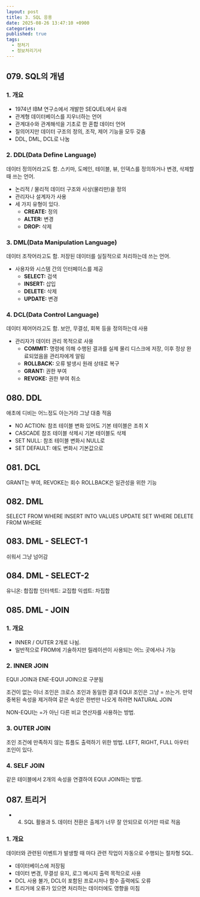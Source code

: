 ```yaml
---
layout: post
title: 3. SQL 응용
date: 2025-08-26 13:47:10 +0900
categories:
published: true
tags:
  - 정처기
  - 정보처리기사
---
```

## 079. SQL의 개념
### 1. 개요
- 1974년 IBM 연구소에서 개발한 SEQUEL에서 유래
- 관계형 데이터베이스를 지우너하는 언어
- 관계대수와 관계해석을 기초로 한 혼합 데이터 언어
- 질의어지만 데이터 구조의 정의, 조작, 제어 기능을 모두 갖춤
- DDL, DML, DCL로 나눔

### 2. DDL(Data Define Language)
데이터 정의어라고도 함. 스키마, 도메인, 테이블, 뷰, 인덱스를 정의하거나 변경, 삭제할 때 쓰는 언어.
- 논리적 / 물리적 데이터 구조와 사상(물리만)을 정의
- 관리자나 설계자가 사용
- 세 가지 유형이 있다.
	- **CREATE:** 정의
	- **ALTER:** 변경
	- **DROP:** 삭제

### 3. DML(Data Manipulation Language)
데이터 조작어라고도 함. 저장된 데이터를 실질적으로 처리하는데 쓰는 언어.
- 사용자와 시스템 간의 인터페이스를 제공
	- **SELECT:** 검색
	- **INSERT:** 삽입
	- **DELETE:** 삭제
	- **UPDATE:** 변경

### 4. DCL(Data Control Language) 
데이터 제어어라고도 함. 보안, 무결성, 회복 등을 정의하는데 사용
- 관리자가 데이터 관리 목적으로 사용
	- **COMMIT:** 명령에 의해 수행된 결과를 실제 물리 디스크에 저장, 이후 정상 완료되었음을 관리자에게 알림
	- **ROLLBACK:** 오류 발생시 원래 상태로 복구
	- **GRANT:** 권한 부여
	- **REVOKE:** 권한 부여 취소

## 080. DDL
애초에 디비는 어느정도 아는거라 그냥 대충 적음
- NO ACTION: 참조 테이블 변화 있어도 기본 테이블은 조취 X
- CASCADE 참조 테이블 삭제시 기본 테이블도 삭제
- SET NULL: 참조 테이블 변화시 NULL로
- SET DEFAULT: 얘도 변화시 기본값으로

## 081. DCL
GRANT는 부여, REVOKE는 회수
ROLLBACK은 일관성을 위한 기능

## 082. DML
SELECT FROM WHERE
INSERT INTO VALUES
UPDATE SET WHERE
DELETE FROM WHERE

## 083. DML - SELECT-1
쉬워서 그냥 넘어감

## 084. DML - SELECT-2
유니온: 합집합
인터섹트: 교집합
익셉트: 차집합

## 085. DML - JOIN
### 1. 개요
- INNER / OUTER 2개로 나뉨.
- 일반적으로 FROM에 기술하지만 릴레이션이 사용되는 어느 곳에서나 가능

### 2. INNER JOIN
EQUI JOIN과 ENE-EQUI JOIN으로 구분됨

조건이 없는 이너 조인은 크로스 조인과 동일한 결과
EQUI 조인은 그냥 = 쓰는거.
만약 중복된 속성을 제거하여 같은 속성은 한번만 나오게 하려면 NATURAL JOIN

NON-EQUI는 =가 아닌 다른 비교 연산자를 사용하는 방법.

### 3. OUTER JOIN
조인 조건에 만족하지 않는 튜플도 출력하기 위한 방법.
LEFT, RIGHT, FULL 아우터 조인이 있다.

### 4. SELF JOIN
같은 테이블에서 2개의 속성을 연결하여 EQUI JOIN하는 방법.

## 087. 트리거
- 4. SQL 활용과 5. 데이터 전환은 출제가 너무 잘 안되므로 이거만 따로 적음

### 1. 개요
데이터와 관련된 이벤트가 발생할 때 마다 관련 작업이 자동으로 수행되는 절차형 SQL.
- 데이터베이스에 저장됨
- 데이터 변경, 무결성 유지, 로그 메시지 출력 목적으로 사용
- DCL 사용 불가, DCL이 포함된 프로시저나 함수 출력에도 오류
- 트리거에 오류가 있으면 처리하는 데이터에도 영향을 미침
